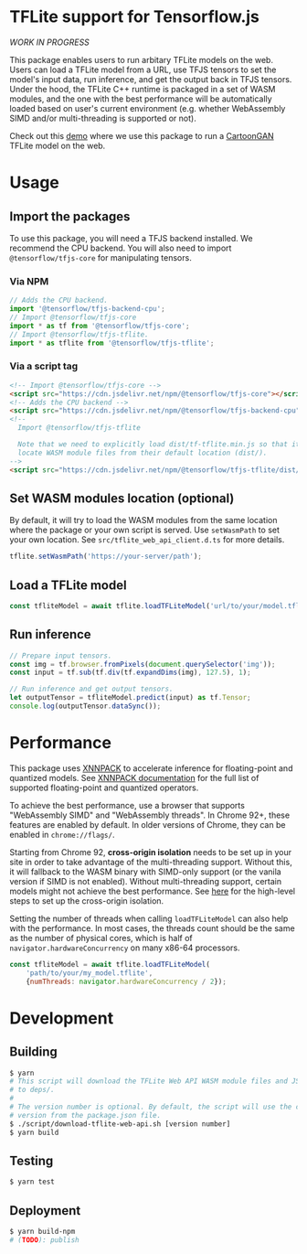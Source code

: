 # TFLite support for Tensorflow.js

_WORK IN PROGRESS_

This package enables users to run arbitary TFLite models on the web. Users can
load a TFLite model from a URL, use TFJS tensors to set the model's input
data, run inference, and get the output back in TFJS tensors. Under the hood,
the TFLite C++ runtime is packaged in a set of WASM modules, and the one with
the best performance will be automatically loaded based on user's current
environment (e.g. whether WebAssembly SIMD and/or multi-threading is supported
or not).

Check out this [demo][demo] where we use this package to run a
[CartoonGAN][model] TFLite model on the web.

# Usage

## Import the packages

To use this package, you will need a TFJS backend installed. We recommend the
CPU backend. You will also need to import `@tensorflow/tfjs-core` for
manipulating tensors.

### Via NPM

```js
// Adds the CPU backend.
import '@tensorflow/tfjs-backend-cpu';
// Import @tensorflow/tfjs-core
import * as tf from '@tensorflow/tfjs-core';
// Import @tensorflow/tfjs-tflite.
import * as tflite from '@tensorflow/tfjs-tflite';
```

### Via a script tag

```html
<!-- Import @tensorflow/tfjs-core -->
<script src="https://cdn.jsdelivr.net/npm/@tensorflow/tfjs-core"></script>
<!-- Adds the CPU backend -->
<script src="https://cdn.jsdelivr.net/npm/@tensorflow/tfjs-backend-cpu"></script>
<!--
  Import @tensorflow/tfjs-tflite

  Note that we need to explicitly load dist/tf-tflite.min.js so that it can
  locate WASM module files from their default location (dist/).
-->
<script src="https://cdn.jsdelivr.net/npm/@tensorflow/tfjs-tflite/dist/tf-tflite.min.js"></script>
```

## Set WASM modules location (optional)

By default, it will try to load the WASM modules from the same location where
the package or your own script is served. Use `setWasmPath` to set your own
location. See `src/tflite_web_api_client.d.ts` for more details.


```js
tflite.setWasmPath('https://your-server/path');
```

## Load a TFLite model
```js
const tfliteModel = await tflite.loadTFLiteModel('url/to/your/model.tflite');
```

## Run inference
```js
// Prepare input tensors.
const img = tf.browser.fromPixels(document.querySelector('img'));
const input = tf.sub(tf.div(tf.expandDims(img), 127.5), 1);

// Run inference and get output tensors.
let outputTensor = tfliteModel.predict(input) as tf.Tensor;
console.log(outputTensor.dataSync());
```

# Performance

This package uses [XNNPACK][xnnpack] to accelerate inference for floating-point
and quantized models. See [XNNPACK documentation][xnnpack doc] for the full list
of supported floating-point and quantized operators.

To achieve the best performance, use a browser that supports
"WebAssembly SIMD" and "WebAssembly threads". In Chrome 92+, these features are
enabled by default. In older versions of Chrome, they can be enabled in
`chrome://flags/`.

Starting from Chrome 92, **cross-origin isolation** needs to be set up in your
site in order to take advantage of the multi-threading support. Without this, it
will fallback to the WASM binary with SIMD-only support (or the vanila version
if SIMD is not enabled). Without multi-threading support, certain models might
not achieve the best performance. See [here][cross origin setup steps] for the
high-level steps to set up the cross-origin isolation.

Setting the number of threads when calling `loadTFLiteModel` can also help with
the performance. In most cases, the threads count should be the same as the
number of physical cores, which is half of `navigator.hardwareConcurrency` on
many x86-64 processors.

```js
const tfliteModel = await tflite.loadTFLiteModel(
    'path/to/your/my_model.tflite',
    {numThreads: navigator.hardwareConcurrency / 2});
```

# Development

## Building

```sh
$ yarn
# This script will download the TFLite Web API WASM module files and JS client
# to deps/.
#
# The version number is optional. By default, the script will use the current
# version from the package.json file.
$ ./script/download-tflite-web-api.sh [version number]
$ yarn build
```

## Testing

```sh
$ yarn test
```

## Deployment
```sh
$ yarn build-npm
# (TODO): publish
```

[demo]: https://storage.googleapis.com/tfweb/demos/cartoonizer/index.html
[model]: https://blog.tensorflow.org/2020/09/how-to-create-cartoonizer-with-tf-lite.html
[xnnpack]: https://github.com/google/XNNPACK
[xnnpack doc]: https://github.com/tensorflow/tensorflow/blob/master/tensorflow/lite/delegates/xnnpack/README.md#limitations-and-supported-operators
[cross origin setup steps]: https://github.com/tensorflow/tfjs/tree/master/tfjs-backend-wasm#setting-up-cross-origin-isolation
